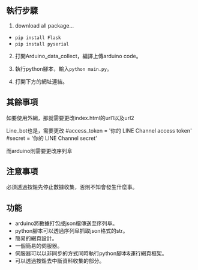 ## 執行步驟

1. download all package...

- `pip install Flask`
- `pip install pyserial`

2. 打開Arduino_data_collect，編譯上傳arduino code。

3. 執行python腳本，輸入`python main.py`。

4. 打開下方的網址連結。

## 其餘事項

如要使用外網，那就需要更改index.html的url1以及url2

Line_bot也是，需要更改
#access_token = '你的 LINE Channel access token'
#secret = '你的 LINE Channel secret'

而arduino則需要更改序列阜

## 注意事項

必須透過按鈕先停止數據收集，否則不知會發生什麼事。
 
## 功能

- arduino將數據打包成json檔傳送至序列阜。
- python腳本可以透過序列阜抓取json格式的str。
- 簡易的網頁設計。
- 一個簡易的伺服器。
- 伺服器可以以非同步的方式同時執行python腳本&運行網頁框架。
- 可以透過按鈕去中斷資料收集的部分。

